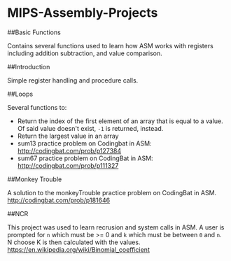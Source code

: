 # MIPS-Assembly-Projects

##Basic Functions

Contains several functions used to learn how ASM works with registers including addition subtraction, and value comparison. 

##Introduction

Simple register handling and procedure calls.

##Loops

Several functions to:

- Return the index of the first element of an array that is equal to a value. Of said value doesn't exist, `-1` is returned, instead. 
- Return the largest value in an array
- sum13 practice problem on Codingbat in ASM: http://codingbat.com/prob/p127384
- sum67 practice problem on CodingBat in ASM: http://codingbat.com/prob/p111327

##Monkey Trouble

A solution to the monkeyTrouble practice problem on CodingBat in ASM. http://codingbat.com/prob/p181646

##NCR

This project was used to learn recrusion and system calls in ASM. A user is prompted for `n` which must be >= 0 and `k` which must be between `0` and `n`.  N choose K is then calculated with the values. https://en.wikipedia.org/wiki/Binomial_coefficient


